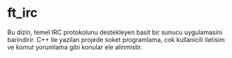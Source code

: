 # ft_irc

Bu dizin, temel IRC protokolunu destekleyen basit bir sunucu uygulamasini barindirir. C++ ile yazilan projede soket programlama, cok kullanicili iletisim ve komut yorumlama gibi konular ele alinmistir.
